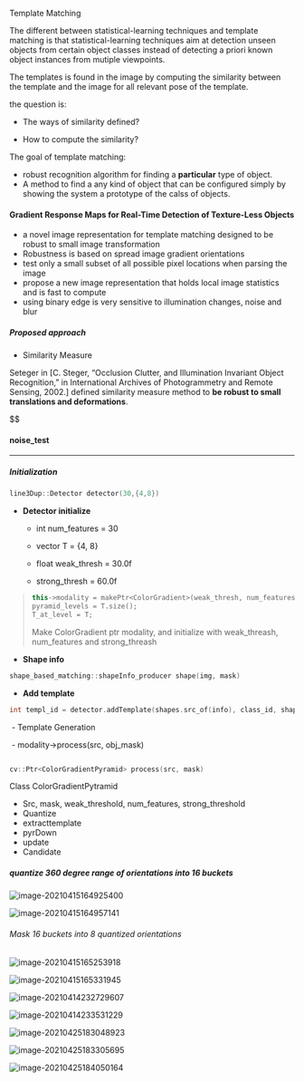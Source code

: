Template Matching



The different between statistical-learning techniques and template matching is that statistical-learning techniques aim at detection unseen objects from certain object classes instead of detecting a priori known object instances from mutiple viewpoints.

The templates is found in the image by computing the similarity between the template and the image for all relevant pose of the template.

the question is:

- The ways of similarity defined?

- How to compute the similarity?

  

The goal of template matching:

- robust recognition algorithm for finding a **particular** type of object.
- A method to find a any kind of object that can be configured simply by showing the system a prototype of the calss of objects.



#### Gradient Response Maps for Real-Time Detection of Texture-Less Objects



- a novel image representation for template matching designed to be robust to small image transformation
- Robustness is based on spread image gradient orientations 
- test only a small subset of all possible pixel locations when parsing the image
- propose a new image representation that holds local image statistics and is fast to compute
- using binary edge is very sensitive to illumination changes, noise and blur



##### Proposed approach

- Similarity Measure

Seteger in [C. Steger, “Occlusion Clutter, and Illumination Invariant Object Recognition,” in International Archives of Photogrammetry and Remote Sensing, 2002.] defined similarity measure method to **be robust to small translations and deformations**.

$$



#### noise_test

---

##### Initialization

```c++
line3Dup::Detector detector(30,{4,8})
```

- **Detector initialize**

  - int num_features = 30

  - vector T = {4, 8}

  - float weak_thresh = 30.0f

  - strong_thresh = 60.0f

    

> ```c++
> this->modality = makePtr<ColorGradient>(weak_thresh, num_features, strong_threash);
> pyramid_levels = T.size();
> T_at_level = T;
> ```
>
>  Make ColorGradient ptr modality,  and initialize with weak_threash, num_features and strong_threash



- **Shape info**

```c++
shape_based_matching::shapeInfo_producer shape(img, mask)
```

- **Add template**

```C++
int templ_id = detector.addTemplate(shapes.src_of(info), class_id, shapes.mask_of(info));
```

​	-  Template Generation

​		- modality->process(src, obj_mask)

```c++

```



```c++
cv::Ptr<ColorGradientPyramid> process(src, mask)
```

Class ColorGradientPytramid

- Src, mask, weak_threshold, num_features, strong_threshold
- Quantize 
- extracttemplate
- pyrDown
- update
- Candidate

##### quantize 360 degree range of orientations into 16 buckets

<img src="image-20210415164925400.png" alt="image-20210415164925400"  />



![image-20210415164957141](image-20210415164957141.png)

###### Mask 16 buckets into 8 quantized orientations

![image-20210415165253918](image-20210415165253918.png)

![image-20210415165331945](image-20210415165331945.png)





![image-20210414232729607](image-20210414232729607.png)



![image-20210414233531229](image-20210414233531229.png)



![image-20210425183048923](image-20210425183048923.png)



![image-20210425183305695](image-20210425183305695.png)

![image-20210425184050164](image-20210425184050164.png)

